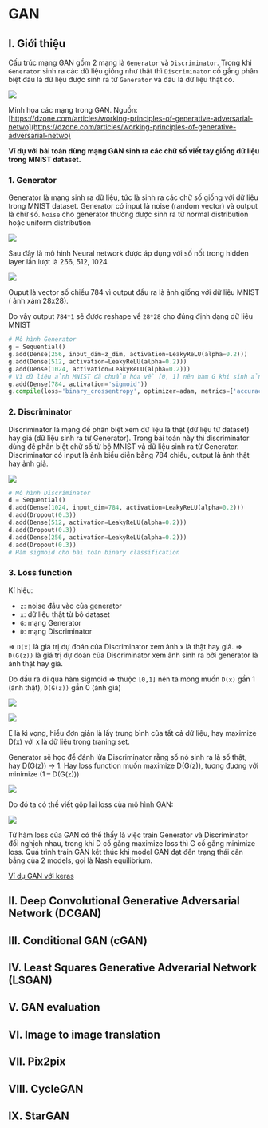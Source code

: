 # GAN

## I. Giới thiệu

Cấu trúc mạng GAN gồm 2 mạng là `Generator` và `Discriminator`. Trong khi `Generator` sinh ra các dữ liệu giống như thật thì `Discriminator` cố gắng phân biệt đâu là dữ liệu được sinh ra từ `Generator` và đâu là dữ liệu thật có.

![](../../img/gan_1.webp)

Minh họa các mạng trong GAN. Nguồn: [https://dzone.com/articles/working-principles-of-generative-adversarial-netwo](https://dzone.com/articles/working-principles-of-generative-adversarial-netwo)

**Ví dụ với bài toán dùng mạng GAN sinh ra các chữ số viết tay giống dữ liệu trong MNIST dataset.**

### 1. Generator

Generator là mạng sinh ra dữ liệu, tức là sinh ra các chữ số giống với dữ liệu trong MNIST dataset. Generator có input là noise (random vector) và output là chữ số. `Noise` cho generator thường được sinh ra từ normal distribution hoặc uniform distribution

![](../../img/gan_2.webp)

Sau đây là mô hình Neural network được áp dụng với số nốt trong hidden layer lần lượt là 256, 512, 1024

![](../../img/gan_3.webp)

Ouput là vector số chiều 784 vì output đầu ra là ảnh giống với dữ liệu MNIST ( ảnh xám 28x28).

Do vậy output `784*1` sẽ được reshape về `28*28` cho đúng định dạng dữ liệu MNIST

```python
# Mô hình Generator
g = Sequential()
g.add(Dense(256, input_dim=z_dim, activation=LeakyReLU(alpha=0.2)))
g.add(Dense(512, activation=LeakyReLU(alpha=0.2)))
g.add(Dense(1024, activation=LeakyReLU(alpha=0.2)))
# Vì dữ liệu ảnh MNIST đã chuẩn hóa về [0, 1] nên hàm G khi sinh ảnh ra cũng cần sinh ra ảnh có pixel value trong khoảng [0, 1] => hàm sigmoid được chọn
g.add(Dense(784, activation='sigmoid'))  
g.compile(loss='binary_crossentropy', optimizer=adam, metrics=['accuracy'])
```

### 2. Discriminator

Discriminator là mạng để phân biệt xem dữ liệu là thật (dữ liệu từ dataset) hay giả (dữ liệu sinh ra từ Generator). Trong bài toán này thì discriminator dùng để phân biệt chữ số từ bộ MNIST và dữ liệu sinh ra từ Generator. Discriminator có input là ảnh biểu diễn bằng 784 chiều, output là ảnh thật hay ảnh giả.

![](../../img/gan_4.webp)


```Python
# Mô hình Discriminator
d = Sequential()
d.add(Dense(1024, input_dim=784, activation=LeakyReLU(alpha=0.2)))
d.add(Dropout(0.3))
d.add(Dense(512, activation=LeakyReLU(alpha=0.2)))
d.add(Dropout(0.3))
d.add(Dense(256, activation=LeakyReLU(alpha=0.2)))
d.add(Dropout(0.3))
# Hàm sigmoid cho bài toán binary classification
```

### 3. Loss function

Kí hiệu:

- `z`: noise đầu vào của generator
- `x`: dữ liệu thật từ bộ dataset
- `G`: mạng Generator
- `D`: mạng Discriminator

=> `D(x)` là giá trị dự đoán của Discriminator xem ảnh x là thật hay giả.
=> `D(G(z))` là giá trị dự đoán của Discriminator xem ảnh sinh ra bởi generator là ảnh thật hay giả.

Do đầu ra đi qua hàm sigmoid => thuộc `[0,1]` nên ta mong muốn `D(x)` gần 1 (ảnh thật), `D(G(z))` gần 0 (ảnh giả)

![](../../img/gan_5.webp)

![](../../img/gan_6.png)

E là kì vọng, hiểu đơn giản là lấy trung bình của tất cả dữ liệu, hay maximize D(x) với x là dữ liệu trong traning set.

Generator sẽ học để đánh lừa Discriminator rằng số nó sinh ra là số thật, hay D(G(z)) -> 1. Hay loss function muốn maximize D(G(z)), tương đương với minimize (1 – D(G(z)))

![](../../img/gan_7.png)

Do đó ta có thể viết gộp lại loss của mô hình GAN:

![](../../img/gan_8.webp)

Từ hàm loss của GAN có thể thấy là việc train Generator và Discriminator đối nghịch nhau, trong khi D cố gắng maximize loss thì G cố gắng minimize loss. Quá trình train GAN kết thúc khi model GAN đạt đến trạng thái cân bằng của 2 models, gọi là Nash equilibrium.

[Ví dụ GAN với keras](./gan.ipynb)

## II. Deep Convolutional Generative Adversarial Network (DCGAN)

## III. Conditional GAN (cGAN)

## IV. Least Squares Generative Adverarial Network (LSGAN)

## V. GAN evaluation

## VI. Image to image translation

## VII. Pix2pix

## VIII. CycleGAN

## IX. StarGAN
